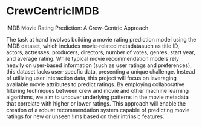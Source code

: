 # CrewCentricIMDB

IMDB Movie Rating Prediction: A Crew-Centric Approach

The task at hand involves building a movie rating prediction model using the IMDB dataset, which includes movie-related metadatasuch as title ID, actors, actresses, producers, directors, number of votes, genres, start year, and average rating. While typical movie recommendation models rely heavily on user-based information (such as user ratings and preferences), this dataset lacks user-specfic data, presenting a unique challenge. Instead of utilizing user interaction data, this project will focus on leveraging available movie attributes to predict ratings. By employing collaborative filtering techniques between crew and movie and other machine learning algorithms, we aim to uncover underlying patterns in the movie metadata that correlate with higher or lower ratings. This approach will enable the creation of a robust recommendation system capable of predicting movie ratings for new or unseen !lms based on their intrinsic features.
